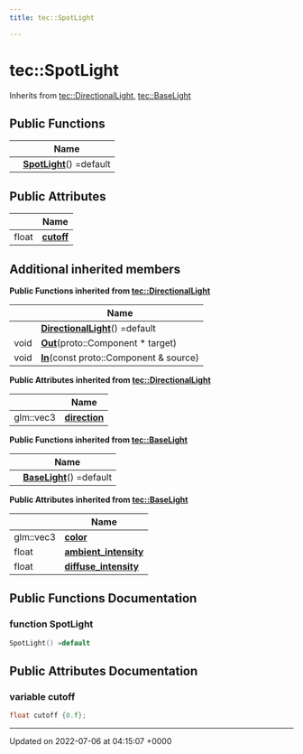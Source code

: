 ```yaml
---
title: tec::SpotLight

---
```


# tec::SpotLight





Inherits from [tec::DirectionalLight](/engine/Classes/structtec_1_1_directional_light/), [tec::BaseLight](/engine/Classes/structtec_1_1_base_light/)

## Public Functions

|                | Name           |
| -------------- | -------------- |
| | **[SpotLight](/engine/Classes/structtec_1_1_spot_light/#function-spotlight)**() =default |

## Public Attributes

|                | Name           |
| -------------- | -------------- |
| float | **[cutoff](/engine/Classes/structtec_1_1_spot_light/#variable-cutoff)**  |

## Additional inherited members

**Public Functions inherited from [tec::DirectionalLight](/engine/Classes/structtec_1_1_directional_light/)**

|                | Name           |
| -------------- | -------------- |
| | **[DirectionalLight](/engine/Classes/structtec_1_1_directional_light/#function-directionallight)**() =default |
| void | **[Out](/engine/Classes/structtec_1_1_directional_light/#function-out)**(proto::Component * target) |
| void | **[In](/engine/Classes/structtec_1_1_directional_light/#function-in)**(const proto::Component & source) |

**Public Attributes inherited from [tec::DirectionalLight](/engine/Classes/structtec_1_1_directional_light/)**

|                | Name           |
| -------------- | -------------- |
| glm::vec3 | **[direction](/engine/Classes/structtec_1_1_directional_light/#variable-direction)**  |

**Public Functions inherited from [tec::BaseLight](/engine/Classes/structtec_1_1_base_light/)**

|                | Name           |
| -------------- | -------------- |
| | **[BaseLight](/engine/Classes/structtec_1_1_base_light/#function-baselight)**() =default |

**Public Attributes inherited from [tec::BaseLight](/engine/Classes/structtec_1_1_base_light/)**

|                | Name           |
| -------------- | -------------- |
| glm::vec3 | **[color](/engine/Classes/structtec_1_1_base_light/#variable-color)**  |
| float | **[ambient_intensity](/engine/Classes/structtec_1_1_base_light/#variable-ambient-intensity)**  |
| float | **[diffuse_intensity](/engine/Classes/structtec_1_1_base_light/#variable-diffuse-intensity)**  |


## Public Functions Documentation

### function SpotLight

```cpp
SpotLight() =default
```


## Public Attributes Documentation

### variable cutoff

```cpp
float cutoff {0.f};
```


-------------------------------

Updated on 2022-07-06 at 04:15:07 +0000